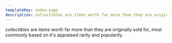 ```yaml
---
templateKey: index-page
description: collectibles are items worth far more than they are originally sold for, most commonly based on it's appraised rarity and popularity.
---
```

*collectibles* are items worth far more than they are originally sold for, most commonly based on it's appraised rarity and popularity.
